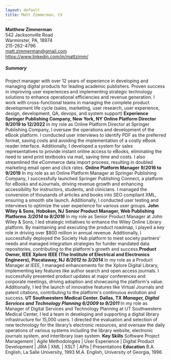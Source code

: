 ```yaml
---
layout: default
title: Matt Zimmerman, CV
---
```

**Matthew Zimmerman**  
542 Jacksonville Road  
Warminster, PA, 18974  
215-262-4796  
matt.zimmerman@gmail.com  
https://www.linkedin.com/in/mattzimm/
##### Summary
Project manager with over 12 years of experience in developing and managing digital products
for leading academic publishers. Proven success in improving user experiences and
implementing strategic technology solutions to enhance operational efficiencies and revenue
generation.
I work with cross-functional teams in managing the complete product development life cycle
(sales, marketing, user research, user experience, design, development, QA, devops, and system
support)
**Experience**
**Springer Publishing Company, New York, NY**
**Online Platform Director**
**9/2019 to 12/2022**
In my role as Online Platform Director at Springer Publishing Company, I oversaw the operations
and development of the eBook platform. I conducted user interviews to identify PDF as the
preferred format, saving costs and avoiding the implementation of a costly eBook reader
interface. Additionally, I developed a system for sales representatives to provide instant online
access to eBooks, eliminating the need to send print textbooks via mail, saving time and costs. I
also streamlined the eCommerce data import process, resulting in doubled marketing email open
and click rates.
**Online Platform Manager**
**9/2016 to 9/2019**
In my role as an Online Platform Manager at Springer Publishing Company, I successfully
launched Springer Publishing Connect, a platform for eBooks and eJournals, driving revenue
growth and enhancing accessibility for instructors, students, and clinicians. I managed the
conversion of thousands of articles and books into SEO compliant XML, ensuring a smooth site
launch. Additionally, I conducted user testing and interviews to optimize the user experience for
various user groups.
**John Wiley & Sons, Hoboken, NJ**
**Senior Product Manager, Web Publishing Platforms**
***3/2014 to 9/2016***
In my role as Senior Product Manager at John Wiley & Sons, I led strategic initiatives to enhance
the Wiley Online Library platform. By maintaining and executing the product roadmap, I played a
key role in driving over $800 million in annual revenue. Additionally, I successfully deployed the
Society Hub platform to meet society partners' needs and managed integration strategies for
funder mandated data repositories, contributing to the platform's growth and success.**Product Owner, IEEE Xplore**
**IEEE (The Institute of Electrical and Electronics Engineers), Piscataway, NJ**
***8/2012 to 3/2014***
In my role as a Product Manager at IEEE, I managed enhancements for the Xplore Digital
Library, implementing key features like author search and open access journals. I successfully
presented product updates at major conferences and corporate meetings, driving adoption and
showcasing the platform's value. Additionally, I led the launch of innovative features like Virtual
Journals and patent citations, contributing to the platform's continuous evolution and success.
**UT Southwestern Medical Center. Dallas, TX**
***Manager, Digital Services and Technology Planning***
***6/2009 to 9/2011***
In my role as Manager of Digital Services and Technology Planning at UT Southwestern Medical
Center, I led a team in developing and supporting a digital library infrastructure for 15,000 users. I
directed the evaluation and selection of new technology for the library’s electronic resources, and
oversaw the daily operations of various systems including the library website, electronic journals
system, and interlibrary loan system.
**Key Skills**
Software Project Management | Agile Methodologies | User Experience | Digital Product
Development | JIRA | XML | XSLT | APIs | Presentations
**Education**
B.A. English, La Salle University, 1993
M.A. English, University of Georgia, 1996

